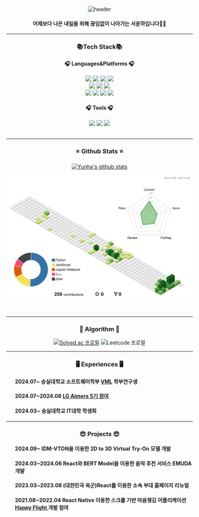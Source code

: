 
<div align="center">
  

![header](https://capsule-render.vercel.app/api?type=soft&color=gradient&height=200&section=header&text=Yunha%20Seo&fontSize=70)
<h4 align='center'>어제보다 나은 내일을 위해 끊임없이 나아가는 서윤하입니다👋🏼</h4>
<hr>
  
<div align='center'>
<h3 align='center'>📚Tech Stack📚</h3>
<h4 align='center'>🎧 Languages&Platforms 🎧</h4>

<div align='center'>
	<img  src="https://img.shields.io/badge/c++-00599C?style=for-the-badge&logo=c%2B%2B&logoColor=white">
	<img src="https://img.shields.io/badge/python-3776AB?style=for-the-badge&logo=python&logoColor=white">
 	<img src="https://img.shields.io/badge/pytorch-EE4C2C?style=for-the-badge&logo=pytorch&logoColor=white">
	<img src="https://img.shields.io/badge/tensorflow-FF6F00?style=for-the-badge&logo=tensorflow&logoColor=white">
	<br>
	<img src="https://img.shields.io/badge/html5-E34F26?style=for-the-badge&logo=html5&logoColor=white">  
	<img src="https://img.shields.io/badge/css-1572B6?style=for-the-badge&logo=css3&logoColor=white">  
	<img src="https://img.shields.io/badge/javascript-F7DF1E?style=for-the-badge&logo=javascript&logoColor=black">
	<br>
	<img src="https://img.shields.io/badge/react-61DAFB?style=for-the-badge&logo=react&logoColor=black">  
	<img src="https://img.shields.io/badge/react_native-%2320232a.svg?style=for-the-badge&logo=react&logoColor=%2361DAFB">
	<img src="https://img.shields.io/badge/vue.js-4FC08D?style=for-the-badge&logo=vue.js&logoColor=white">
	<img  src="https://img.shields.io/badge/flutter-02569B?style=for-the-badge&logo=flutter&logoColor=white">
</div>

<h4 align='center'>🎧 Tools 🎧</h4>
<div align='center'>
	<img src="https://img.shields.io/badge/github-181717?style=for-the-badge&logo=github&logoColor=white">  
 	<img src="https://img.shields.io/badge/git-F05032?style=for-the-badge&logo=git&logoColor=white">
	<img src='https://img.shields.io/badge/Visual%20Studio%20Code-0078d7.svg?style=for-the-badge&logo=visual-studio-code&logoColor=white'>
</div>

 
</div>

<br>
<hr>

<div>
  <h3>⭐️ Github Stats ⭐️</h3>
</div>

[![Yunha's github stats](https://github-readme-stats.vercel.app/api?username=bobo9245&count_private=true&custom_title=Yunha%27s%20github%20%F0%9F%91%80&bg_color=45,F896C2,92B9E6&title_color=FFFFFF&text_color=FFFFFF&icon_color=FFFFFF&show_icons=true)](https://github.com/anuraghazra/github-readme-stats)

![gitget 3d](./profile-3d-contrib/profile-green-animate.svg)

<br>
<hr>

<div>
  <h3>📝 Algorithm 📝</h3>
</div>

[![Solved.ac 프로필](http://mazassumnida.wtf/api/v2/generate_badge?boj=bobo9245)](https://solved.ac/bobo9245)
![Leetcode 프로필](https://leetcard.jacoblin.cool/bobo9245?theme=unicorn)


<hr>

<div>
  <h3>🖥️ Experiences 🖥️</h3>
  <ul>
    <h4 align='left'>2024.07~ 숭실대학교 소프트웨어학부 <a href='https://sites.google.com/view/vmllab'>VML</a> 학부연구생</h4>
    <h4 align='left'>2024.07~2024.08 <a href='https://www.notion.so/Main-Page-5a0152fdb9ff4c03a920ddfbc2c5cc2f?pvs=4'>LG Aimers 5기 참여</a></h4>
    <h4 align='left'>2024.03~ 숭실대학교 IT대학 학생회</h4>
  </ul>
</div>
<hr>
<div>
  <h3>😎 Projects 😎</h3>
  <ul>
    <h4 align='left'>2024.09~ IDM-VTON을 이용한 2D to 3D Virtual Try-On 모델 개발</h4>
    <h4 align='left'>2024.03~2024.06 React와 BERT Model을 이용한 음악 추천 서비스 EMUDA 개발</h4>
    <h4 align='left'>2023.03~2023.08 (대한민국 육군)React를 이용한 소속 부대 홈페이지 리뉴얼</h4>
    <h4 align='left'>2021.08~2022.04 React Native 이용한 스크롤 기반 마음챙김 어플리케이션 <a href='https://www.notion.so/Happy-Flight-9ae8d6193aa5412887bed5be40862774?pvs=4'>Happy Flight </a>개발 참여</h4>
  </ul>
</div>


</div>

